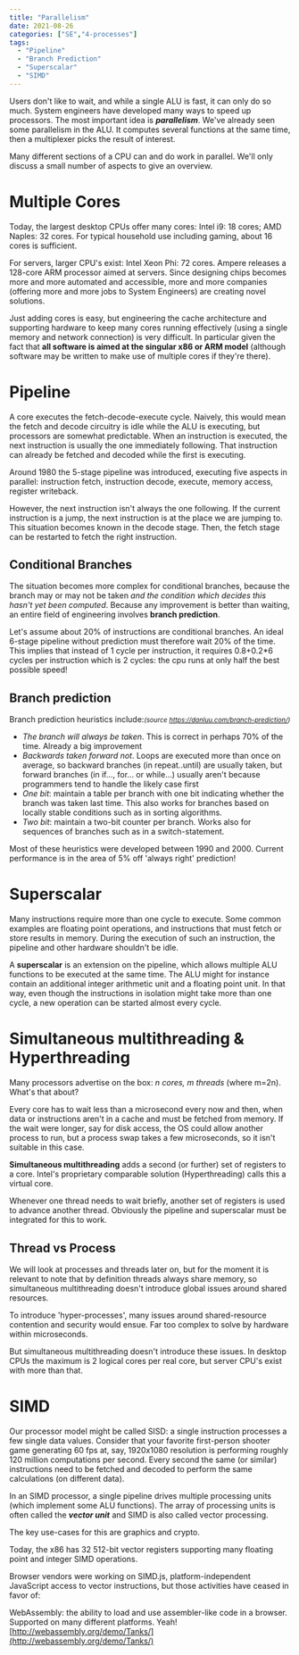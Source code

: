 ```yaml
---
title: "Parallelism"
date: 2021-08-26
categories: ["SE","4-processes"]
tags:
  - "Pipeline"
  - "Branch Prediction"
  - "Superscalar"
  - "SIMD"
---
```

Users don't like to wait, and while a single ALU is fast, it can only do so much. System engineers have developed many ways to speed up processors. The most important idea is ***parallelism***. We've already seen some parallelism in the ALU. It computes several functions at the same time, then a multiplexer picks the result of interest.

Many different sections of a CPU can and do work in parallel. We'll only discuss a small number of aspects to give an overview.

# Multiple Cores

Today, the largest desktop CPUs offer many cores: Intel i9: 18 cores; AMD Naples: 32 cores. For typical household use including gaming, about 16 cores is sufficient.

For servers, larger CPU's exist: Intel Xeon Phi: 72 cores. Ampere releases a 128-core ARM processor aimed at servers. Since designing chips becomes more and more automated and accessible, more and more companies (offering more and more jobs to System Engineers) are creating novel solutions.

Just adding cores is easy, but engineering the cache architecture and supporting hardware to keep many cores running effectively (using a single memory and network connection) is very difficult. In particular given the fact that **all software is aimed at the singular x86 or ARM model** (although software may be written to make use of multiple cores if they're there).

# Pipeline

A core executes the fetch-decode-execute cycle. Naively, this would mean the fetch and decode circuitry is idle while the ALU is executing, but processors are somewhat predictable. When an instruction is executed, the next instruction is usually the one immediately following. That instruction can already be fetched and decoded while the first is executing.

Around 1980 the 5-stage pipeline was introduced, executing five aspects in parallel: instruction fetch, instruction decode, execute, memory access, register writeback.

However, the next instruction isn't always the one following. If the current instruction is a jump, the next instruction is at the place we are jumping to. This situation becomes known in the decode stage. Then, the fetch stage can be restarted to fetch the right instruction.

## Conditional Branches

The situation becomes more complex for conditional branches, because the branch may or may not be taken *and the condition which decides this hasn't yet been computed*. Because any improvement is better than waiting, an entire field of engineering involves **branch prediction**.

Let's assume about 20% of instructions are conditional branches. An ideal 6-stage pipeline without prediction must therefore wait 20% of the time. This implies that instead of 1 cycle per instruction, it requires 0.8+0.2*6 cycles per instruction which is 2 cycles: the cpu runs at only half the best possible speed!

## Branch prediction

Branch prediction heuristics include:<small>*(source https://danluu.com/branch-prediction/)*</small>

* *The branch will always be taken*. This is correct in perhaps 70% of the time. Already a big improvement
* *Backwards taken forward not*. Loops are executed more than once on average, so backward branches (in repeat..until) are usually taken, but forward branches (in if..., for... or while...) usually aren't because programmers tend to handle the likely case first
* *One bit*: maintain a table per branch with one bit indicating whether the branch was taken last time. This also works for branches based on locally stable conditions such as in sorting algorithms.
* *Two bit*: maintain a two-bit counter per branch. Works also for sequences of branches such as in a switch-statement.

Most of these heuristics were developed between 1990 and 2000. Current performance is in the area of 5% off 'always right' prediction!

# Superscalar

Many instructions require more than one cycle to execute. Some common examples are floating point operations, and instructions that must fetch or store results in memory. During the execution of such an instruction, the pipeline and other hardware shouldn't be idle.

A **superscalar** is an extension on the pipeline, which allows multiple ALU functions to be executed at the same time. The ALU might for instance contain an additional integer arithmetic unit and a floating point unit. In that way, even though the instructions in isolation might take more than one cycle, a new operation can be started almost every cycle.

# Simultaneous multithreading & Hyperthreading

Many processors advertise on the box: *n cores, m threads* (where m=2n). What's that about?

Every core has to wait less than a microsecond every now and then, when data or instructions aren't in a cache and must be fetched from memory. If the wait were longer, say for disk access, the OS could allow another process to run, but a process swap takes a few microseconds, so it isn't suitable in this case.

**Simultaneous multithreading** adds a second (or further) set of registers to a core. Intel's proprietary comparable solution (Hyperthreading) calls this a virtual core.

Whenever one thread needs to wait briefly, another set of registers is used to advance another thread. Obviously the pipeline and superscalar must be integrated for this to work. 

## Thread vs Process

We will look at processes and threads later on, but for the moment it is relevant to note that by definition threads always share memory, so simultaneous multithreading doesn't introduce global issues around shared resources.

To introduce 'hyper-processes', many issues around shared-resource contention and security would ensue. Far too complex to solve by hardware within microseconds.

But simultaneous multithreading doesn't introduce these issues. In desktop CPUs the maximum is 2 logical cores per real core, but server CPU's exist with more than that.

# SIMD

Our processor model might be called SISD: a single instruction processes a few single data values. Consider that your favorite first-person shooter game generating 60 fps at, say, 1920x1080 resolution is performing roughly 120 million computations per second. Every second the same (or similar) instructions need to be fetched and decoded to perform the same calculations (on different data).

In an SIMD processor, a single pipeline drives multiple processing units (which implement some ALU functions). The array of processing units is often called the ***vector unit*** and SIMD is also called vector processing.

The key use-cases for this are graphics and crypto.

Today, the x86 has 32 512-bit vector registers supporting many floating point and integer SIMD operations. 

Browser vendors were working on SIMD.js, platform-independent JavaScript access to vector instructions, but those activities have ceased in favor of:

WebAssembly: the ability to load and use assembler-like code in a browser. Supported on many different platforms. Yeah! [http://webassembly.org/demo/Tanks/](http://webassembly.org/demo/Tanks/)



